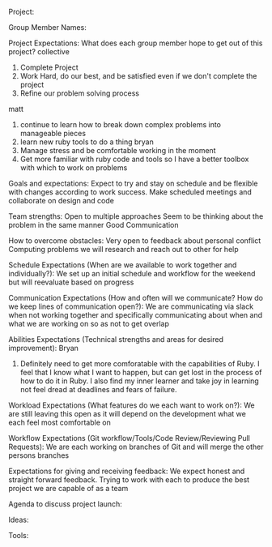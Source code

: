 Project:

Group Member Names:

Project Expectations: What does each group member hope to get out of this project?
collective
1. Complete Project
2. Work Hard, do our best, and be satisfied even if we don't complete the project
3. Refine our problem solving process

matt
1. continue to learn how to break down complex problems into manageable pieces
2. learn new ruby tools to do a thing
bryan
1. Manage stress and be comfortable working in the moment
2. Get more familiar with ruby code and tools so I have a better toolbox with which to
work on problems

Goals and expectations:
Expect to try and stay on schedule and be flexible with changes according to work success.
Make scheduled meetings and collaborate on design and code

Team strengths:
Open to multiple approaches
Seem to be thinking about the problem in the same manner
Good Communication

How to overcome obstacles:
Very open to feedback about personal conflict
Computing problems we will research and reach out to other for help

Schedule Expectations (When are we available to work together and individually?):
We set up an initial schedule and workflow for the weekend but will reevaluate based on progress

Communication Expectations (How and often will we communicate? How do we keep lines of communication open?):
We are communicating via slack when not working together and specifically communicating about when and what we are working on
so as not to get overlap

Abilities Expectations (Technical strengths and areas for desired improvement):
Bryan
1. Definitely need to get more comforatable with the capabilities of Ruby.  I feel that I know what I want to happen, but can get
lost in the process of how to do it in Ruby.  I also find my inner learner and take joy in learning not feel dread at deadlines and
fears of failure.

Workload Expectations (What features do we each want to work on?):
We are still leaving this open as it will depend on the development what we each feel most comfortable on

Workflow Expectations (Git workflow/Tools/Code Review/Reviewing Pull Requests):
We are each working on branches of Git and will merge the other persons branches

Expectations for giving and receiving feedback:
We expect honest and straight forward feedback.  Trying to work with each to produce the best project we are capable of as a team

Agenda to discuss project launch:

Ideas:

Tools:
